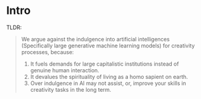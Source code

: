 # **Intro**
TLDR: 
> We argue against the indulgence into artificial intelligences (Specifically large generative machine learning models) for creativity processes, because: 
> 1. It fuels demands for large capitalistic institutions instead of genuine human interaction. 
> 2. It devalues the spirituality of living as a homo sapient on earth. 
> 3. Over indulgence in AI may not assist, or, improve your skills in creativity tasks in the long term. 